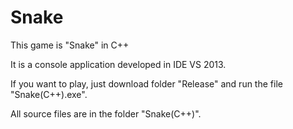 # Snake
This game is "Snake" in C++

It is a console application developed in IDE VS 2013.

If you want to play, just download folder "Release" and run the file "Snake(C++).exe".

All source files are in the folder "Snake(C++)".
